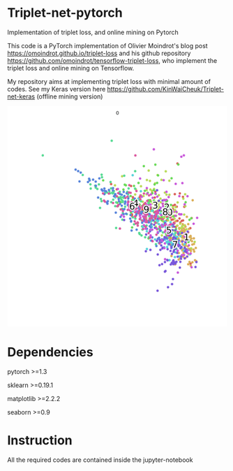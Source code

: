 # Triplet-net-pytorch
Implementation of triplet loss, and online mining on Pytorch

This code is a PyTorch implementation of Olivier Moindrot's blog post https://omoindrot.github.io/triplet-loss and his github repository https://github.com/omoindrot/tensorflow-triplet-loss, who implement the triplet loss and online mining on Tensorflow.

My repository aims at implementing triplet loss with minimal amount of codes.
See my Keras version here https://github.com/KinWaiCheuk/Triplet-net-keras (offline mining version)

![alt text](https://github.com/KinWaiCheuk/Triplet-net-pytorch/blob/master/10class.gif?raw=true)

# Dependencies
pytorch >=1.3

sklearn >=0.19.1

matplotlib >=2.2.2

seaborn >=0.9

# Instruction
All the required codes are contained inside the jupyter-notebook

